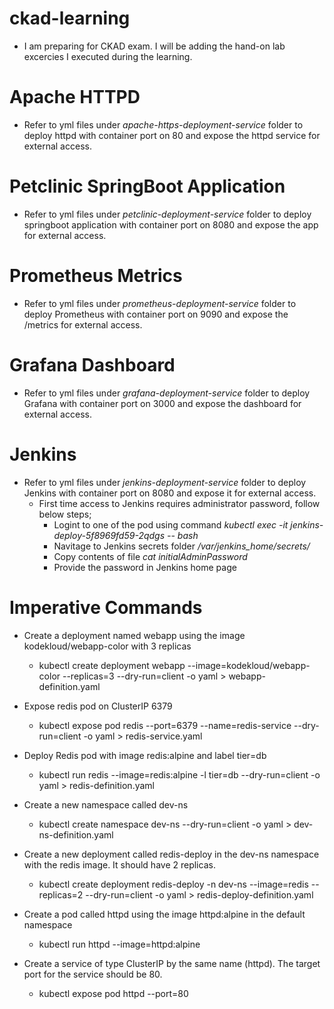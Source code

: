 # ckad-learning
  * I am preparing for CKAD exam. I will be adding the hand-on lab excercies I executed during the learning.  

# Apache HTTPD
  * Refer to yml files under _apache-https-deployment-service_ folder to deploy httpd  with container port on 80 and expose the httpd service for external access.
  
# Petclinic SpringBoot Application
  * Refer to yml files under _petclinic-deployment-service_ folder to deploy springboot application with container port on 8080 and expose the app for external access.
  
# Prometheus Metrics
  * Refer to yml files under _prometheus-deployment-service_ folder to deploy Prometheus with container port on 9090 and expose the /metrics for external access.
  
# Grafana Dashboard
  * Refer to yml files under _grafana-deployment-service_ folder to deploy Grafana with container port on 3000 and expose the dashboard for external access.
  
# Jenkins
  * Refer to yml files under _jenkins-deployment-service_ folder to deploy Jenkins with container port on 8080 and expose it for external access.
     - First time access to Jenkins requires  administrator password, follow below steps;
       - Logint to one of the pod using command _kubectl exec -it  jenkins-deploy-5f8969fd59-2qdgs  -- bash_
       - Navitage to Jenkins secrets folder _/var/jenkins_home/secrets/_
       - Copy contents of file _cat initialAdminPassword_
       - Provide the password in Jenkins home page
       
       
# Imperative Commands
   - Create a deployment named webapp using the image kodekloud/webapp-color with 3 replicas 
        * kubectl create deployment webapp --image=kodekloud/webapp-color --replicas=3 --dry-run=client -o yaml > webapp-definition.yaml
         
   -  Expose redis pod on ClusterIP 6379   
        * kubectl expose pod redis --port=6379 --name=redis-service --dry-run=client -o yaml > redis-service.yaml
        
   - Deploy Redis pod with image redis:alpine and label tier=db
        * kubectl  run redis --image=redis:alpine -l tier=db --dry-run=client -o yaml  > redis-definition.yaml  
       
   -  Create a new namespace called dev-ns
        * kubectl create namespace dev-ns --dry-run=client -o yaml > dev-ns-definition.yaml
    
   - Create a new deployment called redis-deploy in the dev-ns namespace with the redis image. It should have 2 replicas.
        * kubectl create deployment redis-deploy -n dev-ns --image=redis --replicas=2 --dry-run=client -o yaml > redis-deploy-definition.yaml
        
   - Create a pod called httpd using the image httpd:alpine in the default namespace
        * kubectl run httpd --image=httpd:alpine
        
   -  Create a service of type ClusterIP by the same name (httpd). The target port for the service should be 80. 
        * kubectl expose pod httpd --port=80

